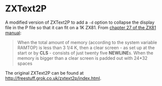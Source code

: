 # ZXText2P

A modified version of ZXText2P to add a `-d` option to collapse the display file in the P file so that it can fit on a 1K ZX81.
From [chapter 27 of the ZX81 manual](http://otremolet.free.fr/otnet/otzx/zx81/basic-progr/chap27.html):

> When the total amount of memory (according to the system variable RAMTOP) is less than 3 1/4 K, then a clear screen - as set up at the start or by **CLS** - consists of just twenty five **NEWLINE**s. When the memory is bigger than a clear screen is padded out with 24\*32 spaces

The original ZXText2P can be found at http://freestuff.grok.co.uk/zxtext2p/index.html.
